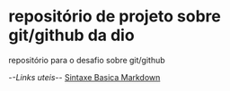 # repositório de projeto sobre git/github da dio
repositório para o desafio sobre git/github

-_-Links uteis-_-
[Sintaxe Basica Markdown](https://www.markdownguide.org/basic-syntax/)
